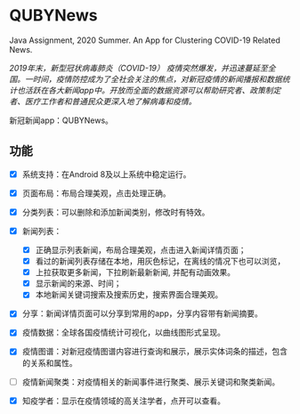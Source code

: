 # QUBYNews

Java Assignment, 2020 Summer. An App for Clustering COVID-19 Related News.

*2019年末，新型冠状病毒肺炎（COVID-19） 疫情突然爆发，并迅速蔓延至全国。一时间，疫情防控成为了全社会关注的焦点，对新冠疫情的新闻播报和数据统计也活跃在各大新闻app中。开放而全面的数据资源可以帮助研究者、政策制定者、医疗工作者和普通民众更深入地了解病毒和疫情。*

新冠新闻app：QUBYNews。

## 功能


- [x] 系统支持：在Android 8及以上系统中稳定运行。
- [x] 页面布局：布局合理美观，点击处理正确。
- [x] 分类列表：可以删除和添加新闻类别，修改时有特效。
- [x] 新闻列表：
  - [x] 正确显示列表新闻，布局合理美观，点击进入新闻详情页面；
  - [x] 看过的新闻列表存储在本地，用灰色标记，在离线的情况下也可以浏览，
  - [x] 上拉获取更多新闻，下拉刷新最新新闻,  并配有动画效果。
  - [x] 显示新闻的来源、时间；
  - [x] 本地新闻关键词搜索及搜索历史，搜索界面合理美观。
- [x] 分享：新闻详情页面可以分享到常用的app，分享内容带有新闻摘要。
- [x] 疫情数据：全球各国疫情统计可视化，以曲线图形式呈现。
- [x] 疫情图谱：对新冠疫情图谱内容进行查询和展示，展示实体词条的描述，包含的关系和属性。
- [ ] 疫情新闻聚类：对疫情相关的新闻事件进行聚类、展示关键词和聚类新闻。
- [x] 知疫学者：显示在疫情领域的高关注学者，点开可以查看。


